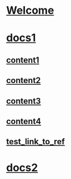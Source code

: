 # [Welcome](index.md)
# [docs1](docs1/index.md)
## [content1](docs1/content1.md)
## [content2](docs1/content1.md)
## [content3](docs1/content1.md)
## [content4](docs1/content1.md)
## [test_link_to_ref](docs1/test_link_to_ref.md)
# [docs2](docs2/index.md)